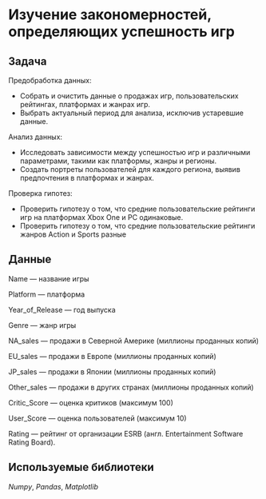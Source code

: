 # Изучение закономерностей, определяющих успешность игр

## Задача

Предобработка данных:

- Собрать и очистить данные о продажах игр, пользовательских рейтингах, платформах и жанрах игр.
- Выбрать актуальный период для анализа, исключив устаревшие данные.

Анализ данных:

- Исследовать зависимости между успешностью игр и различными параметрами, такими как платформы, жанры и регионы.
- Создать портреты пользователей для каждого региона, выявив предпочтения в платформах и жанрах.

Проверка гипотез:

- Проверить гипотезу о том, что средние пользовательские рейтинги игр на платформах Xbox One и PC одинаковые.
- Проверить гипотезу о том, что средние пользовательские рейтинги жанров Action и Sports разные

## Данные

Name — название игры

Platform — платформа

Year_of_Release — год выпуска

Genre — жанр игры

NA_sales — продажи в Северной Америке (миллионы проданных копий)

EU_sales — продажи в Европе (миллионы проданных копий)

JP_sales — продажи в Японии (миллионы проданных копий)

Other_sales — продажи в других странах (миллионы проданных копий)

Critic_Score — оценка критиков (максимум 100)

User_Score — оценка пользователей (максимум 10)

Rating — рейтинг от организации ESRB (англ. Entertainment Software Rating Board).

## Используемые библиотеки

*Numpy*, *Pandas*, *Matplotlib*
